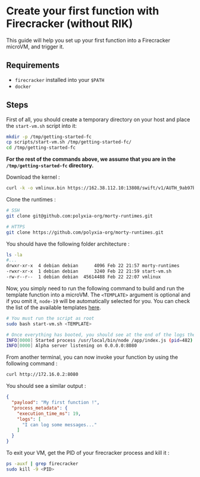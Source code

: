 # Create your first function with Firecracker (without RIK)

This guide will help you set up your first function into a Firecracker microVM, and trigger it.

## Requirements

- `firecracker` installed into your `$PATH`
- `docker`

## Steps

First of all, you should create a temporary directory on your host and place the `start-vm.sh` script into it:

```bash
mkdir -p /tmp/getting-started-fc
cp scripts/start-vm.sh /tmp/getting-started-fc/
cd /tmp/getting-started-fc
```

**For the rest of the commands above, we assume that you are in the `/tmp/getting-started-fc` directory.**

Download the kernel :

```bash
curl -k -o vmlinux.bin https://162.38.112.10:13808/swift/v1/AUTH_9ab97b0fd6984ca2a6261286b66f4cae/polyxia-dev/vmlinux
```

Clone the runtimes :

```bash
# SSH
git clone git@github.com:polyxia-org/morty-runtimes.git

# HTTPS
git clone https://github.com/polyxia-org/morty-runtimes.git
```

You should have the following folder architecture :

```bash
ls -la
#...
drwxr-xr-x  4 debian debian      4096 Feb 22 21:57 morty-runtimes
-rwxr-xr-x  1 debian debian      3240 Feb 22 21:59 start-vm.sh
-rw-r--r--  1 debian debian  45614488 Feb 22 22:07 vmlinux
```

Now, you simply need to run the following command to build and run the template function into a microVM. The `<TEMPLATE>` argument is optional and if you omit it, `node-19` will be automatically selected for you. You can check the list of the available templates [here](https://github.com/polyxia-org/morty-runtimes/tree/main/template).

```bash
# You must run the script as root
sudo bash start-vm.sh <TEMPLATE>

# Once everything has booted, you should see at the end of the logs the following lines :
INFO[0000] Started process /usr/local/bin/node /app/index.js (pid=482)
INFO[0000] Alpha server listening on 0.0.0.0:8080
```

From another terminal, you can now invoke your function by using the following command :

```bash
curl http://172.16.0.2:8080
```

You should see a similar output :

```json
{
  "payload": "My first function !",
  "process_metadata": {
    "execution_time_ms": 19,
    "logs": [
      "I can log some messages..."
    ]
  }
}
```

To exit your VM, get the PID of your firecracker process and kill it :

```bash
ps -auxf | grep firecracker
sudo kill -9 <PID>
```
